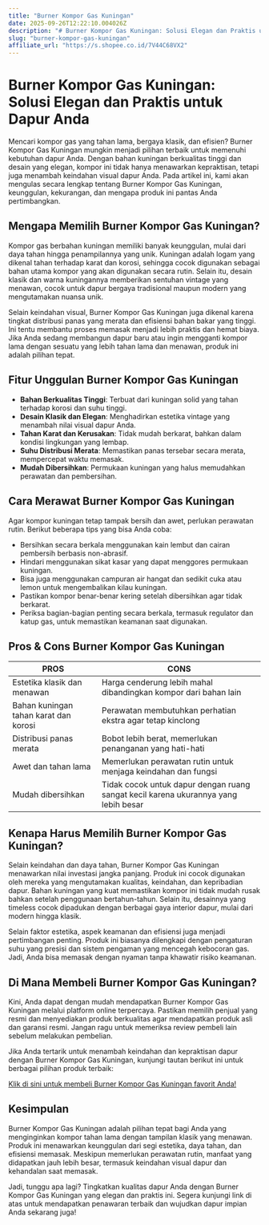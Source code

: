 ```yaml
---
title: "Burner Kompor Gas Kuningan"
date: 2025-09-26T12:22:10.004026Z
description: "# Burner Kompor Gas Kuningan: Solusi Elegan dan Praktis untuk Dapur Anda..."
slug: "burner-kompor-gas-kuningan"
affiliate_url: "https://s.shopee.co.id/7V44C68VX2"
---
```

# Burner Kompor Gas Kuningan: Solusi Elegan dan Praktis untuk Dapur Anda

Mencari kompor gas yang tahan lama, bergaya klasik, dan efisien? Burner Kompor Gas Kuningan mungkin menjadi pilihan terbaik untuk memenuhi kebutuhan dapur Anda. Dengan bahan kuningan berkualitas tinggi dan desain yang elegan, kompor ini tidak hanya menawarkan kepraktisan, tetapi juga menambah keindahan visual dapur Anda. Pada artikel ini, kami akan mengulas secara lengkap tentang Burner Kompor Gas Kuningan, keunggulan, kekurangan, dan mengapa produk ini pantas Anda pertimbangkan.

## Mengapa Memilih Burner Kompor Gas Kuningan?

Kompor gas berbahan kuningan memiliki banyak keunggulan, mulai dari daya tahan hingga penampilannya yang unik. Kuningan adalah logam yang dikenal tahan terhadap karat dan korosi, sehingga cocok digunakan sebagai bahan utama kompor yang akan digunakan secara rutin. Selain itu, desain klasik dan warna kuningannya memberikan sentuhan vintage yang menawan, cocok untuk dapur bergaya tradisional maupun modern yang mengutamakan nuansa unik.

Selain keindahan visual, Burner Kompor Gas Kuningan juga dikenal karena tingkat distribusi panas yang merata dan efisiensi bahan bakar yang tinggi. Ini tentu membantu proses memasak menjadi lebih praktis dan hemat biaya. Jika Anda sedang membangun dapur baru atau ingin mengganti kompor lama dengan sesuatu yang lebih tahan lama dan menawan, produk ini adalah pilihan tepat.

## Fitur Unggulan Burner Kompor Gas Kuningan

- **Bahan Berkualitas Tinggi**: Terbuat dari kuningan solid yang tahan terhadap korosi dan suhu tinggi.
- **Desain Klasik dan Elegan**: Menghadirkan estetika vintage yang menambah nilai visual dapur Anda.
- **Tahan Karat dan Kerusakan**: Tidak mudah berkarat, bahkan dalam kondisi lingkungan yang lembap.
- **Suhu Distribusi Merata**: Memastikan panas tersebar secara merata, mempercepat waktu memasak.
- **Mudah Dibersihkan**: Permukaan kuningan yang halus memudahkan perawatan dan pembersihan.

## Cara Merawat Burner Kompor Gas Kuningan

Agar kompor kuningan tetap tampak bersih dan awet, perlukan perawatan rutin. Berikut beberapa tips yang bisa Anda coba:

- Bersihkan secara berkala menggunakan kain lembut dan cairan pembersih berbasis non-abrasif.
- Hindari menggunakan sikat kasar yang dapat menggores permukaan kuningan.
- Bisa juga menggunakan campuran air hangat dan sedikit cuka atau lemon untuk mengembalikan kilau kuningan.
- Pastikan kompor benar-benar kering setelah dibersihkan agar tidak berkarat.
- Periksa bagian-bagian penting secara berkala, termasuk regulator dan katup gas, untuk memastikan keamanan saat digunakan.

## Pros & Cons Burner Kompor Gas Kuningan

| **PROS** | **CONS** |
|---|---|
| Estetika klasik dan menawan | Harga cenderung lebih mahal dibandingkan kompor dari bahan lain |
| Bahan kuningan tahan karat dan korosi | Perawatan membutuhkan perhatian ekstra agar tetap kinclong |
| Distribusi panas merata | Bobot lebih berat, memerlukan penanganan yang hati-hati |
| Awet dan tahan lama | Memerlukan perawatan rutin untuk menjaga keindahan dan fungsi |
| Mudah dibersihkan | Tidak cocok untuk dapur dengan ruang sangat kecil karena ukurannya yang lebih besar |

## Kenapa Harus Memilih Burner Kompor Gas Kuningan?

Selain keindahan dan daya tahan, Burner Kompor Gas Kuningan menawarkan nilai investasi jangka panjang. Produk ini cocok digunakan oleh mereka yang mengutamakan kualitas, keindahan, dan kepribadian dapur. Bahan kuningan yang kuat memastikan kompor ini tidak mudah rusak bahkan setelah penggunaan bertahun-tahun. Selain itu, desainnya yang timeless cocok dipadukan dengan berbagai gaya interior dapur, mulai dari modern hingga klasik.

Selain faktor estetika, aspek keamanan dan efisiensi juga menjadi pertimbangan penting. Produk ini biasanya dilengkapi dengan pengaturan suhu yang presisi dan sistem pengaman yang mencegah kebocoran gas. Jadi, Anda bisa memasak dengan nyaman tanpa khawatir risiko keamanan.

## Di Mana Membeli Burner Kompor Gas Kuningan?

Kini, Anda dapat dengan mudah mendapatkan Burner Kompor Gas Kuningan melalui platform online terpercaya. Pastikan memilih penjual yang resmi dan menyediakan produk berkualitas agar mendapatkan produk asli dan garansi resmi. Jangan ragu untuk memeriksa review pembeli lain sebelum melakukan pembelian.

Jika Anda tertarik untuk menambah keindahan dan kepraktisan dapur dengan Burner Kompor Gas Kuningan, kunjungi tautan berikut ini untuk berbagai pilihan produk terbaik:

[Klik di sini untuk membeli Burner Kompor Gas Kuningan favorit Anda!](https://s.shopee.co.id/7V44C68VX2)

## Kesimpulan

Burner Kompor Gas Kuningan adalah pilihan tepat bagi Anda yang menginginkan kompor tahan lama dengan tampilan klasik yang menawan. Produk ini menawarkan keunggulan dari segi estetika, daya tahan, dan efisiensi memasak. Meskipun memerlukan perawatan rutin, manfaat yang didapatkan jauh lebih besar, termasuk keindahan visual dapur dan kehandalan saat memasak.

Jadi, tunggu apa lagi? Tingkatkan kualitas dapur Anda dengan Burner Kompor Gas Kuningan yang elegan dan praktis ini. Segera kunjungi link di atas untuk mendapatkan penawaran terbaik dan wujudkan dapur impian Anda sekarang juga!